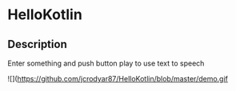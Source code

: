 # HelloKotlin

## Description
Enter something and push button play to use text to speech

![](https://github.com/jcrodyar87/HelloKotlin/blob/master/demo.gif

